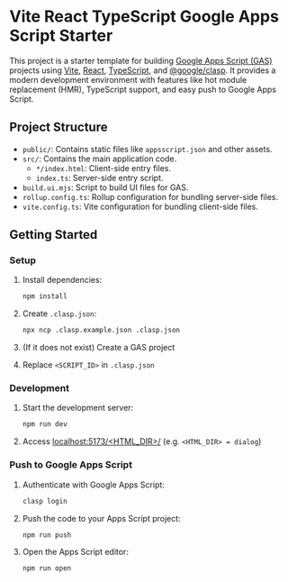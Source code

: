 # Vite React TypeScript Google Apps Script Starter

This project is a starter template for building [Google Apps Script (GAS)](https://developers.google.com/apps-script) projects using [Vite](https://vitejs.dev/), [React](https://reactjs.org/), [TypeScript](https://www.typescriptlang.org/), and [@google/clasp](https://github.com/google/clasp). It provides a modern development environment with features like hot module replacement (HMR), TypeScript support, and easy push to Google Apps Script.

## Project Structure

- `public/`: Contains static files like `appsscript.json` and other assets.
- `src/`: Contains the main application code.
  - `*/index.html`: Client-side entry files.
  - `index.ts`: Server-side entry script.
- `build.ui.mjs`: Script to build UI files for GAS.
- `rollup.config.ts`: Rollup configuration for bundling server-side files.
- `vite.config.ts`: Vite configuration for bundling client-side files.

## Getting Started

### Setup

1. Install dependencies:
   ```bash
   npm install
   ```

1. Create `.clasp.json`:
   ```bash
   npx ncp .clasp.example.json .clasp.json
   ```

1. (If it does not exist) Create a GAS project

1. Replace `<SCRIPT_ID>` in `.clasp.json`

### Development

1. Start the development server:
   ```bash
   npm run dev
   ```

1. Access [localhost:5173/<HTML_DIR>/]( http://localhost:5173/<HTML_DIR>/) (e.g. `<HTML_DIR> = dialog`)

### Push to Google Apps Script

1. Authenticate with Google Apps Script:
   ```bash
   clasp login
   ```

2. Push the code to your Apps Script project:
   ```bash
   npm run push
   ```

3. Open the Apps Script editor:
   ```bash
   npm run open
   ```
